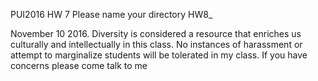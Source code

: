 PUI2016 HW 7
Please name your directory HW8_<netID>

November 10 2016. Diversity is considered a resource that enriches us culturally and intellectually in this class. No instances of harassment or attempt to marginalize students will be tolerated in my class. If you have concerns please come talk to me

